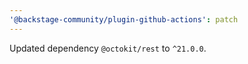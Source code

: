 ```yaml
---
'@backstage-community/plugin-github-actions': patch
---
```


Updated dependency `@octokit/rest` to `^21.0.0`.
